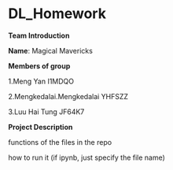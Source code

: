 # DL_Homework 
**Team Introduction**

**Name**: Magical Mavericks

**Members of group**

1.Meng Yan I1MDQO

2.Mengkedalai.Mengkedalai YHFSZZ

3.Luu Hai Tung JF64K7

**Project Description**

functions of the files in the repo

how to run it (if ipynb, just specify the file name) 
